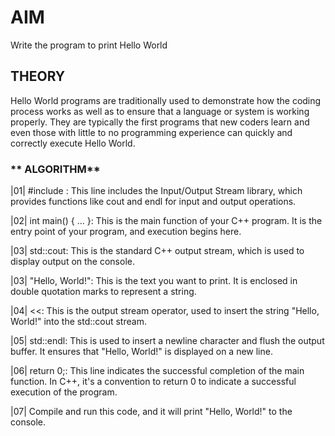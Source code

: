 # **AIM**
Write the program to print Hello World

## **THEORY**
Hello World programs are traditionally used to demonstrate how the coding process works as well as to ensure that a language or system is working properly. They are typically the first programs that new coders learn and even those with little to no programming experience can quickly and correctly execute Hello World.

### ** ALGORITHM**
|01| #include <iostream>: This line includes the Input/Output Stream library, which provides functions like cout and endl for input and output operations.

|02| int main() { ... }: This is the main function of your C++ program. It is the entry point of your program, and execution begins here.

|03| std::cout: This is the standard C++ output stream, which is used to display output on the console.

|03| "Hello, World!": This is the text you want to print. It is enclosed in double quotation marks to represent a string.

|04| <<: This is the output stream operator, used to insert the string "Hello, World!" into the std::cout stream.

|05| std::endl: This is used to insert a newline character and flush the output buffer. It ensures that "Hello, World!" is displayed on a new line.

|06| return 0;: This line indicates the successful completion of the main function. In C++, it's a convention to return 0 to indicate a successful execution of the program.

|07| Compile and run this code, and it will print "Hello, World!" to the console.





